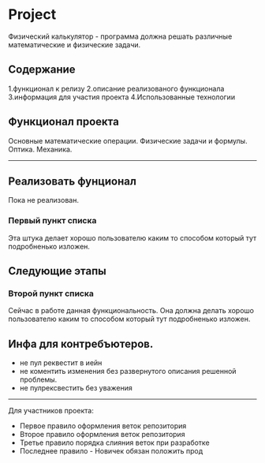 # Project

Физический калькулятор - программа должна решать различные математические и физические задачи.

## Содержание 


1.функционал к релизу 
2.описание реализованого функционала 
3.информация для участия проекта
4.Использованные технологии

## Функционал проекта 

Основные математические операции.
Физические задачи и формулы.
Оптика.
Механика.

---

## Реализовать фунционал 
Пока не реализован.
### Первый пункт списка

Эта штука делает хорошо пользователю каким то способом который тут подробненько изложен.

## Следующие этапы 

### Второй пункт списка

Сейчас в работе данная функциональность. Она должна делать хорошо пользователю каким то способом который тут подробненько изложен.

## Инфа для контребъютеров.

 - не пул реквестит в иейн
 - не коментить изменения без развернутого описания решенной проблемы.
 - не пулрексвестить без уважения 
	
--- 

Для участников проекта: 

- Первое правило оформления веток репозитория 
- Второе правило оформления веток репозитория
- Третье правило порядка слияния веток при разработке 
- Последнее правило - Новичек обязан положить прод
